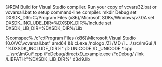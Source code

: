 @REM Build for Visual Studio compiler. Run your copy of vcvars32.bat or vcvarsall.bat to setup command-line compiler.
mkdir Debug
set DXSDK_DIR=C:/Program Files (x86)/Microsoft SDKs/Windows/v7.0A
set DXSDK_INCLUDE_DIR=%DXSDK_DIR%/Include
set DXSDK_LIB_DIR=%DXSDK_DIR%/Lib

%comspec% /c"c:\Program Files (x86)\Microsoft Visual Studio 10.0\VC\vcvarsall.bat" amd64 && cl.exe /nologo /Zi /MD /I ..\..\src\ImGui /I "%DXSDK_INCLUDE_DIR%" /D UNICODE /D _UNICODE *.cpp ..\..\src\ImGui\*.cpp /FeDebug/directx9_example.exe /FoDebug/ /link /LIBPATH:"%DXSDK_LIB_DIR%" d3d9.lib
